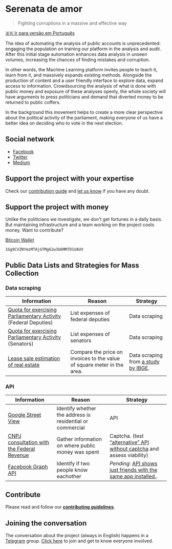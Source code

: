# Serenata de amor
> Fighting corruptions in a massive and effective way

[🇧🇷 Ir para versão em Português](README.md)

The idea of automating the analysis of public accounts is unprecedented: engaging the population on training our platform in the analysis and audit. After this initial stage automation enhances data analysis in unseen volumes, increasing the chances of finding mistakes and corruption.

In other words, the Machine Learning platform invites people to teach it, learn from it, and massively expands existing methods. Alongside the production of content and a user friendly interface to explore data, expand access to information. Crowdsourcing the analysis of what is done with public money and exposure of these analyses openly, the whole society will have arguments to press politicians and demand that diverted money to be returned to public coffers.

In the background this movement helps to create a more clear perspective about the political activity of the parliament, making everyone of us have a better idea on deciding who to vote in the next election.

## Social network

* [Facebook](https://www.facebook.com/operacaoSerenataDeAmor/)
* [Twitter](https://twitter.com/datascience_br)
* [Medium](https://datasciencebr.com)

## Support the project with your expertise

Check our [contribution guide](CONTRIBUTING.md) and [let us know](https://github.com/datasciencebr/serenata-de-amor/issues) if you have any doubt.

## Support the project with money

Unlike the politicians we investigate, we don't get fortunes in a daily basis. But maintaining infrastructure and a team working on the project costs money. Want to contribute?

[Bitcoin Wallet](bitcoin:1Gg9CVZNYmzMTAjGfMg62w3b6MM7D1UAUV?amount=0.01&message=Supporting%20project%20Serenata%20de%20Amor)
```
1Gg9CVZNYmzMTAjGfMg62w3b6MM7D1UAUV
```

## Public Data Lists and Strategies for Mass Collection

### Data scraping
| Information | Reason | Strategy |
|------------|--------|------------|
| [Quota for exercising Parliamentary Activity](http://www.camara.gov.br/cota-parlamentar/) (Federal Deputies) | List expenses of federal deputies | Data scraping |
| [Quota for exercising Parliamentary Activity](http://www25.senado.leg.br/web/transparencia/sen/) (Senators) | List expenses of senators | Data scraping |
| [Lease sale estimation of real estate](ftp://ftp.ibge.gov.br/Contas_Nacionais/Sistema_de_Contas_Nacionais/Notas_Metodologicas_2010/06_aluguel.pdf) | Compare the price on invoices to the value of square meter in the area. | Data scraping from [a study by IBGE](http://seriesestatisticas.ibge.gov.br/series.aspx?vcodigo=PRECO415). |

### API
| Information | Reason | Strategy |
|------------|--------|------------|
| [Google Street View](https://developers.google.com/maps/documentation/streetview/) | Identify whether the address is residential or commercial | API |
| [CNPJ consultation with the Federal Revenue](http://www.receita.fazenda.gov.br/pessoajuridica/cnpj/cnpjreva/cnpjreva_solicitacao.asp) | Gather information on where public money was spent | Captcha. (test [“alternative” API without captcha](http://receitaws.com.br) and assess viability) |
| [Facebook Graph API](https://developers.facebook.com/docs/graph-api) | Identify if two people know eachother |  _Pending_: [API shows just friends with the same app installed.](https://developers.facebook.com/docs/graph-api/reference/user/friends/).

## Contribute
Please read and follow our **[contributing guidelines](CONTRIBUTING.md)**.

## Joining the conversation
The conversation about the project (always in English) happens in a [Telegram](https://telegram.org/) group. [Click here](https://telegram.me/joinchat/AKDWcwgjD0QPd6KqEG11tg) to join and get to know everyone involved.
